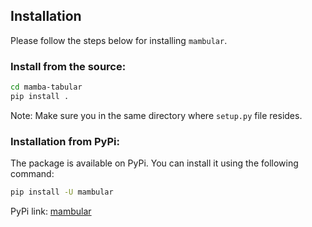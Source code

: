 ## Installation

Please follow the steps below for installing `mambular`.

### Install from the source:

```bash
cd mamba-tabular
pip install .
```

Note: Make sure you in the same directory where `setup.py` file resides.

### Installation from PyPi:
The package is available on PyPi. You can install it using the following command:

```bash
pip install -U mambular
```

PyPi link: [mambular](https://pypi.org/project/mambular/)
